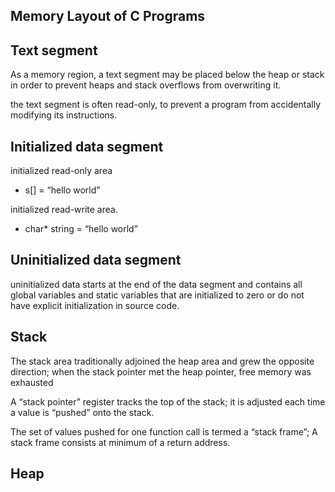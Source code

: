 ## Memory Layout of C Programs



## Text segment

As a memory region, a text segment may be placed below the heap or stack in order to prevent heaps and stack overflows from overwriting it.

the text segment is often read-only, to prevent a program from accidentally modifying its instructions.


## Initialized data segment

initialized read-only area 

* s[] = “hello world”

initialized read-write area.

* char* string = “hello world”

## Uninitialized data segment

uninitialized data starts at the end of the data segment and contains all global variables and static variables that are initialized to zero or do not have explicit initialization in source code.

## Stack

The stack area traditionally adjoined the heap area and grew the opposite direction; when the stack pointer met the heap pointer, free memory was exhausted

A “stack pointer” register tracks the top of the stack; it is adjusted each time a value is “pushed” onto the stack. 

The set of values pushed for one function call is termed a “stack frame”; A stack frame consists at minimum of a return address.

## Heap






